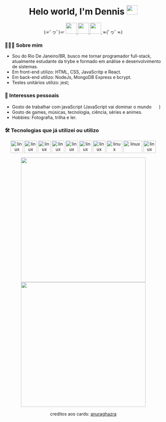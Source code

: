 <h1 align='center'>
	 Helo world, I'm Dennis <a href="https://github.com/dennisMarcelo?tab=repositories" target="_blank"> <img src="https://i.ibb.co/TkS0mJk/github.png" width="35px" height="30px"> <a>
</h1>

<p align='center'>
  (☞ﾟヮﾟ)☞
  <a href="https://www.linkedin.com/in/dennis-marcelo/" target="_blank">
    <img src="https://i.ibb.co/BC936QV/linkedin.png" width="35px" height="35px">
  </a>
	<a href="https://www.facebook.com/dennis.marcelo.77/" target="_blank">
  	<img src="https://user-images.githubusercontent.com/37647447/120836798-59309d80-c53c-11eb-97d0-0929f3eb63e2.png" width="35px" height="35px">
  </a>
  <a href="https://www.instagram.com/dms.im410/" target="_blank">
    <img src="https://i.ibb.co/s1wLqwx/instagram.png" width="35px" height="35">
  </a>
 ☜(ﾟヮﾟ☜)
<p/>

	
###  👨🏽‍💻 Sobre mim
- Sou do Rio De Janeiro/BR, busco me tornar programador full-stack, atualmente estudante da trybe e formado em análise e desenvolvimento de sistemas. 
- Em front-end utilizo: HTML, CSS, JavaScritp e React.
- Em back-end utilizo: NodeJs, MongoDB Express e bcrypt.
- Testes unitários utilizo: jest;

### 🎯 Interesses pessoais
- Gosto de trabalhar com javaScript (JavaScript vai dominar o mundo <img src="https://i.ibb.co/W31vTvh/0d34f0d521405e4e.gif" width="20px" height="15px">)
- Gosto de games, músicas, tecnologia, ciência, séries e animes.
- Hobbies: Fotografia, trilha e ler.

	
### 🛠 Tecnologias que já utilizei ou utilizo
<p align="center">
	<img align="center" alt="linux" height="40" width="40" src="https://user-images.githubusercontent.com/37647447/120833071-bece5b00-c537-11eb-816b-45c7ce8b25e0.png"/>
	<img align="center" alt="linux" height="40" width="40" src="https://user-images.githubusercontent.com/37647447/120833687-782d3080-c538-11eb-84da-6bef4faa4c8d.png"/>
	<img align="center" alt="linux" height="40" width="40" src="https://user-images.githubusercontent.com/37647447/120834842-f3431680-c539-11eb-910c-3393d461b9cf.png"/>
	<img align="center" alt="linux" height="40" width="40" src="https://user-images.githubusercontent.com/37647447/120834949-18378980-c53a-11eb-91ae-d76f757ee79a.png"/>
	<img align="center" alt="linux" height="40" width="40" src="https://user-images.githubusercontent.com/37647447/120835062-3a310c00-c53a-11eb-9835-ea20b60a8895.png"/>
	<img align="center" alt="linux" height="40" width="40" src="https://user-images.githubusercontent.com/37647447/120835219-6a78aa80-c53a-11eb-94b5-83b1c30b38e9.png"/>
	<img align="center" alt="linux" height="40" width="40" src="https://user-images.githubusercontent.com/37647447/120835644-f68ad200-c53a-11eb-8088-f0fe7d9b0c7d.png"/>
	<img align="center" alt="linux" height="40" width="50" src="https://user-images.githubusercontent.com/37647447/120839239-13290900-c53f-11eb-9c26-13260f9e75ac.png"/>
	<img align="center" alt="linux" height="40" width="60" src="https://user-images.githubusercontent.com/37647447/120838798-9d24a200-c53e-11eb-9aef-8f6968636a06.png"/>
	<img align="center" alt="linux" height="40" width="40" src="https://user-images.githubusercontent.com/37647447/120836124-9a747d80-c53b-11eb-8744-42232a86b6eb.png"/>
</p>

<div align="center">
 <img width="400em" src="https://github-readme-stats.vercel.app/api?username=dennisMarcelo&count_private=true&show_icons=true&theme=blue-green" />
 <img width="400em" src="https://github-readme-stats.vercel.app/api/top-langs/?username=dennisMarcelo&layout=compact&theme=blue-green" />
	
 <br/>
	
 creditos aos cards: <a href="https://github.com/anuraghazra/github-readme-stats">anuraghazra</a>
<div>
	


<!--
**dennisMarcelo/dennisMarcelo** is a ✨ _special_ ✨ repository because its `README.md` (this file) appears on your GitHub profile.

Here are some ideas to get you started:

- 🔭 I’m currently working on ...
- 🌱 I’m currently learning ...
- 👯 I’m looking to collaborate on ...
- 🤔 I’m looking for help with ...
- 💬 Ask me about ...
- 📫 How to reach me: ...
- 😄 Pronouns: ...
- ⚡ Fun fact: ...
-->
